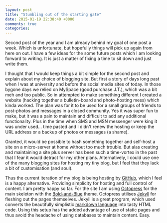 ```yaml
---
layout: post
title: "Stumbling out of the starting gate"
date: 2015-01-19 22:38:40 +0000
comments: true
categories:
---
```

Second post of the year and I am already behind my goal of one post a week. Which is unfortunate, but hopefully things will pick up again from here on out. I have a few ideas for the some future posts which I am looking forward to writing. It is just a matter of fixing a time to sit down and just write them.

I thought that I would keep things a bit simple for the second post and explain about my choice of blogging site. But first a story of days long past when I was at university and before the social media sites of today. In those bygone days we relied on MySpace (good purchase J.T.), which was a bit meh and too public. So in attempted to make something different I created a website (hacking together a bulletin-board and photo-hosting mess) which kinda worked. The plan was for it to be used for a small groups of friends to post-photos and messages in a closed community. Yes it was super fun to make, but it was a pain to maintain and difficult to add any additional functionality. Plus in the time when SMS and MSN messenger were king it was under used... time pasted and I didn't renew the hosting or keep the URL address or a backup of photos or messages (a shame).

Granted, it would be possible to hash something together and self-host a site on a micro-server at home without too much trouble. But alas creating and maintaining a site plus server has been such a time-vortex in the past that I fear it would detract for my other plans. Alternatively, I could use one of the many blogging sites for hosting my tiny blog, but I feel that they lack a bit of customisation (and soul).

Thus the current iteration of my blog is being hosting by [GitHub](https://github.com), which I feel is a happy alternative. Providing simplicity for hosting and full control of content. I am pretty happy so far. For the site I am using [Octopress](http://octopress.org) for the main skeleton with the [Bold-and-Blue](https://github.com/johnkeith/boldandblue) theme. Octopress utilises [Jekyll](http://jekyllrb.com) for fleshing out the pages themselves. Jekyll is a great program, which used converts the beautifully simplistic [markdown language](https://github.com/adam-p/markdown-here/wiki/Markdown-Cheatsheet) into tasty HTML code. Using this setup has the added advantage of use of static pages and thus avoid the headache of using databases to maintain content. Easy.
